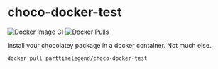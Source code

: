 # choco-docker-test

![Docker Image CI](https://github.com/PartTimeLegend/choco-docker-test/workflows/Docker%20Image%20CI/badge.svg) [![Docker Pulls](https://img.shields.io/docker/pulls/parttimelegend/choco-docker-test)](https://hub.docker.com/r/parttimelegend/choco-docker-test)

Install your chocolatey package in a docker container. Not much else.

```bash
docker pull parttimelegend/choco-docker-test
```
